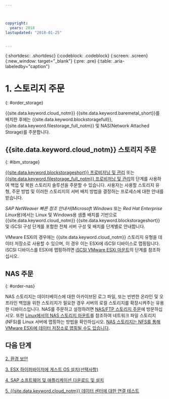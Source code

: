 ```yaml
---



copyright:
  years: 2018
lastupdated: "2018-01-25"


---
```


{:shortdesc: .shortdesc}
{:codeblock: .codeblock}
{:screen: .screen}
{:new_window: target="_blank"}
{:pre: .pre}
{:table: .aria-labeledby="caption"}

# 1. 스토리지 주문
{: #order_storage}

{{site.data.keyword.cloud_notm}} {{site.data.keyword.baremetal_short}}를 배치한 후에는 {{site.data.keyword.blockstoragefull}}, {{site.data.keyword.filestorage_full_notm}} 및 NAS(Network Attached Storage)를 주문합니다.  

## {{site.data.keyword.cloud_notm}} 스토리지 주문
{: #ibm_storage}

[{{site.data.keyword.blockstorageshort}} 프로비저닝 및 관리](https://console.bluemix.net/docs/infrastructure/BlockStorage/index.html#getting-started-with-block-storage) 또는 [{{site.data.keyword.filestorage_full_notm}} 프로비저닝 및 관리](https://console.bluemix.net/docs/infrastructure/FileStorage/provisioning-file-storage.html#provisioning-and-managing-ibm-file-storage-for-ibm-cloud)의 단계를 사용하여 백업 및 복원 스토리지 솔루션을 주문할 수 있습니다. 사용자는 사용할 스토리지 유형, 주문 방법 및 이러한 스토리지의 서버 배치 방법을 결정하는 프로세스에 대한 안내를 받습니다. 

*SAP NetWeaver 빠른 참조 안내서(Microsoft Windows* 또는 *Red Hat Enterprise Linux*용)에서는 Linux 및 Windows용 샘플 배치를 기반으로 {{site.data.keyword.cloud_notm}} {{site.data.keyword.blockstorageshort}} 및 iSCSI 구성 단계를 포함한 전체 서버 구성 및 배치를 단계별로 안내합니다. 

VMware ESXi의 경우에는 {{site.data.keyword.cloud_notm}} 스토리지 유형을 데이터 저장소로 사용할 수 있으며, 이 경우 이는 ESXi에 iSCSI 디바이스로 맵핑됩니다. iSCSI 디바이스를 ESXi에 맵핑하려면 [iSCSI VMware ESXi 마운트](https://console.bluemix.net/docs/infrastructure/vmware/mounting-iscsi-vmware-esxi.html#mounting-iscsi-vmware-esxi)의 단계를 참조하십시오. 

## NAS 주문
{: #order-nas}

NAS 스토리지는 데이터베이스에 대한 아카이브된 로그 파일, 또는 빈번한 온라인 및 오프라인 백업을 위한 스토리지가 필요한 경우 서버의 로컬 스토리지를 확장시켜주는 유용한 디바이스입니다. NAS를 주문하고 설정하려면 [NAS/FTP 스토리지 주문](https://console.bluemix.net/docs/infrastructure/network-attached-storage/index.html#ordering-nas-ftp-storage)에 방문하십시오. 또한 [Linux에서의 NAS 스토리지 마운트](https://console.bluemix.net/docs/infrastructure/network-attached-storage/mount-nas-storage-linux.html#mounting-nas-storage-in-linux)를 참조하여 네트워크 파일 스토리지(NFS)를 Linux 서버에 맵핑하는 방법을 확인하십시오. [NAS 스토리지는 NFS를 통해 VMware ESXi에 데이터 저장소로 맵핑될 수도 있습니다](https://console.bluemix.net/docs/infrastructure/network-attached-storage/connect-nas-storage-windows.html#connecting-to-nas-storage-in-windows). 

## 다음 단계

  [2. 환경 보안](/docs/infrastructure/sap-netweaver/sap-secure-environment.html)

  [3. ESX 하이퍼바이저에 게스트 OS 설치(선택사항)](/docs/infrastructure/sap-netweaver/sap-installing-guest-operating-system-VMware-deployments.html)

  [4. SAP 소프트웨어 및 애플리케이션 다운로드 및 설치](/docs/infrastructure/sap-netweaver/sap-installing-SAP-landscape.html)
  
  [5. {{site.data.keyword.cloud_notm}} 데이터 센터에 대한 연결 테스트](/docs/infrastructure/sap-netweaver/sap-testing-connectivity.html)

